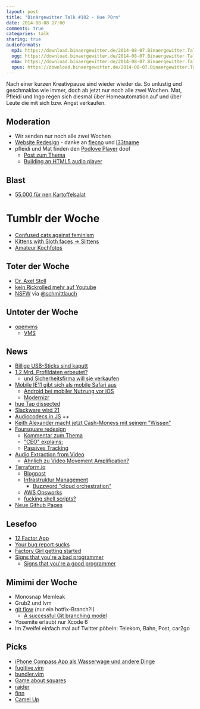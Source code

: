 ```yaml
---
layout: post
title: "Binärgewitter Talk #102 - Hue P0rn"
date: 2014-08-08 17:00
comments: true
categories: talk
sharing: true
audioformats:
  mp3: https://download.binaergewitter.de/2014-08-07.Binaergewitter.Talk.102.mp3
  ogg: https://download.binaergewitter.de/2014-08-07.Binaergewitter.Talk.102.ogg
  m4a: https://download.binaergewitter.de/2014-08-07.Binaergewitter.Talk.102.m4a
  opus: https://download.binaergewitter.de/2014-08-07.Binaergewitter.Talk.102.opus
---
```

Nach einer kurzen Kreativpause sind wieder wieder da. So unlustig und geschmaklos wie immer, doch ab jetzt nur noch alle zwei Wochen. Mat, Pfleidi und Ingo regen sich diesmal über Homeautomation auf und über Leute die mit sich bzw. Angst verkaufen.

## Moderation

- Wir senden nur noch alle zwei Wochen
- [Website Redesign](https://github.com/Binaergewitter/serious-bg/pull/92) - danke an [flecno](https://github.com/flecno) und [l33tname](https://github.com/fliiiix)
- pfleidi und Mat finden den [Podlove Player](https://github.com/podlove/podlove-web-player) doof
    * [Post zum Thema](http://daverupert.com/2014/02/sharing-podcasts/)
    * [Building an HTML5 audio player](http://webdesign.tutsplus.com/tutorials/create-a-customized-html5-audio-player--webdesign-7081)

## Blast

- [55.000 für nen Kartoffelsalat](http://www.heise.de/newsticker/meldung/Scherz-Crowdfunding-endet-Kartoffelsalat-fuer-ueber-55-000-US-Dollar-2282393.html)

# Tumblr der Woche

- [Confused cats against feminism](http://confusedcatsagainstfeminism.tumblr.com/)
- [Kittens with Sloth faces -> Slittens](http://slittens.tumblr.com/)
- [Amateur Kochfotos](http://amateurkochfotos.tumblr.com/)

## Toter der Woche

- [Dr. Axel Stoll](https://www.youtube.com/watch?v=Sa0N7rgxaHw)
- [kein Rickrolled mehr auf Youtube](http://www.tagesschau.de/schlusslicht/rickrolled-100.html)
- [NSFW](http://not-safe-for-work.de) via [@schmittlauch](https://twitter.com/schmittlauch)

## Untoter der Woche

- [openvms](http://www.pro-linux.de/news/1/21367/openvms-lebt-laenger.html)
    * [VMS](https://de.wikipedia.org/wiki/Virtual_Memory_System)

## News

- [Billige USB-Sticks sind kaputt](http://www.wired.com/2014/07/usb-security/)
- [1.2 Mrd. Profildaten erbeutet?](http://www.heise.de/newsticker/meldung/Sicherheitsforscher-Russische-Hacker-erbeuten-1-2-Milliarden-Profildaten-2285655.html)
    * [und Sicherheitsfirma will sie verkaufen](http://www.heise.de/newsticker/meldung/1-2-Milliarden-geklaute-Profil-Daten-Sicherheitsfirma-laesst-Opfer-im-Dunkeln-tappen-2287238.html)
- [Mobile IE11 gibt sich als mobile Safari aus](http://blogs.msdn.com/b/ie/archive/2014/07/31/the-mobile-web-should-just-work-for-everyone.aspx)
    * [Android bei mobiler Nutzung vor iOS](http://www.heise.de/newsticker/meldung/Mobile-Webnutzung-Android-ueberholt-iOS-2283420.html)
    * [Modernizr](http://modernizr.com/)
- [hue Tap dissected](http://arstechnica.com/gadgets/2014/08/gallery-dissecting-the-philips-hue-tap-wireless-battery-less-controller/#image-10)
- [Slackware wird 21](http://slackblogs.blogspot.de/2014/07/slackware-is-21-years-old.html)
- [Audiocodecs in JS](https://twitter.com/devongovett/status/491242841310392320) ++
- [Keith Alexander macht jetzt Cash-Moneys mit seinem "Wissen"](http://boingboing.net/2014/07/29/former-nsa-chief-to-profit-fro.html)
- [Foursquare redesign](http://thenextweb.com/apps/2014/07/23/foursquare-changes-logo-offers-early-look-redesigned-app-coming-couple-weeks/)
    * [Kommentar zum Thema](https://medium.com/@dweekly/dear-foursquare-c7c441fdf25e?source=tw-1cabd815912d-1406186422504)
    * ["CEO" explains:](http://www.youtube.com/watch?v=DQAJmmVsi1g&list=UUbje6r5t7Tn66iiTq3Cpu0Q)
    * [Passives Tracking](http://digiday.com/platforms/foursquare-longer-needs-check-ins-track-store-visits/)
- [Audio Extraction from Video](http://youtu.be/FKXOucXB4a8)
    * [Ähnlich zu Video Movement Amplification?](http://newsoffice.mit.edu/2012/amplifying-invisible-video-0622)
- [Terraform.io](http://www.terraform.io/)
    * [Blogpost](http://www.hashicorp.com/blog/terraform.html)
    * [Infrastruktur Management](http://www.terraform.io/intro/vs/chef-puppet.html)
        - [Buzzword "cloud orchestration"](http://www.rackspace.com/blog/cloud-orchestration-automating-deployments-of-full-stack-configurations/)
    * [AWS Opsworks](http://aws.amazon.com/opsworks/)
    * [fucking shell scripts?](http://fuckingshellscripts.org/)
- [Neue Github Pages](https://github.com/blog/1867-github-pages-now-runs-jekyll-2-2-0)

## Lesefoo

- [12 Factor App](http://12factor.net/)
- [Your bug report sucks](http://yourbugreportsucks.com/)
- [Factory Girl getting started](http://rubydoc.info/gems/factory_girl/file/GETTING_STARTED.md)
- [Signs that you're a bad programmer](http://www.yacoset.com/Home/signs-that-you-re-a-bad-programmer)
    * [Signs that you're a good programmer](http://www.yacoset.com/Home/signs-that-you-re-a-good-programmer)

## Mimimi der Woche

- Monosnap Memleak
- Grub2 und lvm
- [git flow](https://github.com/nvie/gitflow) (nur ein hotfix-Branch?!)
    * [A successful Git branching model](http://nvie.com/posts/a-successful-git-branching-model/)
- Yosemite erlaubt nur Xcode 6
- Im Zweifel einfach mal auf Twitter pöbeln: Telekom, Bahn, Post, car2go

## Picks

- [iPhone Compass App als Wasserwage und andere Dinge](http://aplus.com/a/iphone-tricks-you-didnt-know)
- [fugitive.vim](https://github.com/tpope/vim-fugitive)
- [bundler.vim](https://github.com/tpope/vim-bundler)
- [Game about squares](http://gameaboutsquares.com/)
- [raider](http://raider.sourceforge.net/)
- [finn](http://www.amazon.de/gp/product/B00IU12054/ref=as_li_ss_tl?ie=UTF8&camp=1638&creative=19454&creativeASIN=B00IU12054&linkCode=as2&tag=trektrip)
- [Camel Up](http://www.amazon.de/gp/product/B00ICF0OZQ/ref=as_li_tl?ie=UTF8&camp=1638&creative=19454&creativeASIN=B00ICF0OZQ&linkCode=as2&tag=trektrip&linkId=VTGEQFM22HWI3MCE)

